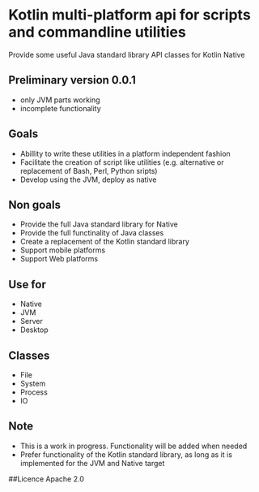 # Kotlin multi-platform api for scripts and commandline utilities
Provide some useful Java standard library API classes for Kotlin Native


## Preliminary version 0.0.1
 * only JVM parts working
 * incomplete functionality 

## Goals
 * Abillity to write these utilities in a platform independent fashion
 * Facilitate the creation of script like utilities (e.g. alternative or replacement of Bash, Perl, Python sripts)
 * Develop using the JVM, deploy as native

## Non goals
 * Provide the full Java standard library for Native
 * Provide the full functinality of Java classes 
 * Create a replacement of the Kotlin standard library
 * Support mobile platforms
 * Support Web platforms

## Use for
 * Native
 * JVM
 * Server
 * Desktop

## Classes
 * File
 * System
 * Process
 * IO

## Note
 * This is a work in progress. Functionality will be added when needed
 * Prefer functionality of the Kotlin standard library, as long as it is implemented for the JVM and Native target

##Licence
Apache 2.0
